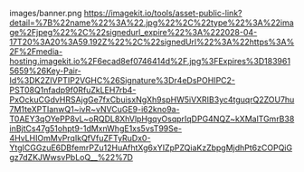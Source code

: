 images/banner.png
https://imagekit.io/tools/asset-public-link?detail=%7B%22name%22%3A%22.jpg%22%2C%22type%22%3A%22image%2Fjpeg%22%2C%22signedurl_expire%22%3A%222028-04-17T20%3A20%3A59.192Z%22%2C%22signedUrl%22%3A%22https%3A%2F%2Fmedia-hosting.imagekit.io%2F6ecad8ef0746414d%2F.jpg%3FExpires%3D1839615659%26Key-Pair-Id%3DK2ZIVPTIP2VGHC%26Signature%3Dr4eDsPOHIPC2-PST08Q1nfadp9f0RfuZkLEH7rb4-PxOckuCGdvHRSAjgGe7fxCbuisxNgXh9spHW5iVXRIB3yc4tguqrQ2ZOU7hu7M1teXPTIanwQ1~ivR~vNVCuGE9-i62kno9a-T0AEY3qOYePP8vL~oRQDL8XhVlpHgqyOsqprIqDPG4NQZ~kXMalTGmrB38inBjtCs47g51ohpt9-1dMxnWhgE1xs5vsT99Se-4HvLHIOmMvPrqIkQfVfuZFTyRuDx0-YtgICGGzuE6DBfemrPZu12HuAfhtXg6xYIZpPZQiaKzZbpgMjdhPt6zCOPQiGgz7dZKJWwsvPbLoQ__%22%7D
